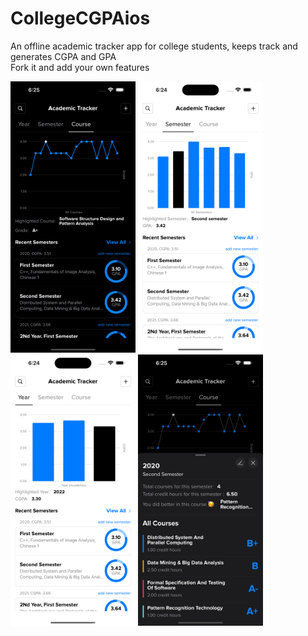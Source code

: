 # CollegeCGPAios
An offline academic tracker app for college students, keeps track and generates CGPA and GPA
<br>Fork it and add your own features</br>

<img src="https://github.com/AbGhost-cyber/CollegeCGPAios/blob/main/CollegeCGPAios/Screenshots/simulator_screenshot_10B5A77B-C026-4C7B-8F38-389DBDD623D2.png" width = "200"  /> <img src="https://github.com/AbGhost-cyber/CollegeCGPAios/blob/main/CollegeCGPAios/Screenshots/simulator_screenshot_9A201DE2-708D-48C1-A71F-7E02C039F88A.png" width = "200" />
<img src="https://github.com/AbGhost-cyber/CollegeCGPAios/blob/main/CollegeCGPAios/Screenshots/simulator_screenshot_CA3ECF1E-F4DA-4780-B22D-8EB4C62FF46D.png" width = "200"  /> <img src="https://github.com/AbGhost-cyber/CollegeCGPAios/blob/main/CollegeCGPAios/Screenshots/simulator_screenshot_F1AE5C7F-326A-4CBB-A707-03C1BE70C701.png" width = "200" />

